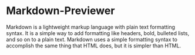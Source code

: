 # Markdown-Previewer
 Markdown is a lightweight markup language with plain text formatting syntax. It is a simple way to add formatting like headers, bold, bulleted lists, and so on to a plain text. Markdown uses a simple formatting syntax to accomplish the same thing that HTML does, but it is simpler than HTML.
